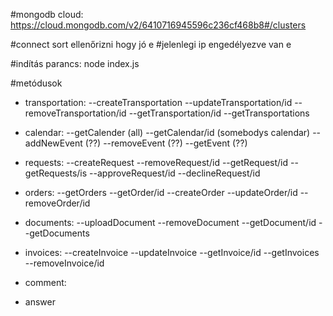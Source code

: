 #mongodb cloud:
https://cloud.mongodb.com/v2/6410716945596c236cf468b8#/clusters

#connect sort ellenőrizni hogy jó e
#jelenlegi ip engedélyezve van e 

#indítás parancs: node index.js

#metódusok

- transportation:
--createTransportation
--updateTransportation/id
--removeTransportation/id
--getTransportation/id
--getTransportations

- calendar: 
--getCalender (all)
--getCalendar/id (somebodys calendar)
--addNewEvent (??)
--removeEvent (??)
--getEvent (??)

- requests: 
--createRequest
--removeRequest/id
--getRequest/id
--getRequests/is
--approveRequest/id
--declineRequest/id

- orders:
--getOrders
--getOrder/id
--createOrder
--updateOrder/id
--removeOrder/id

- documents:
--uploadDocument
--removeDocument
--getDocument/id
--getDocuments

- invoices:
--createInvoice
--updateInvoice
--getInvoice/id
--getInvoices
--removeInvoice/id

- comment:

- answer